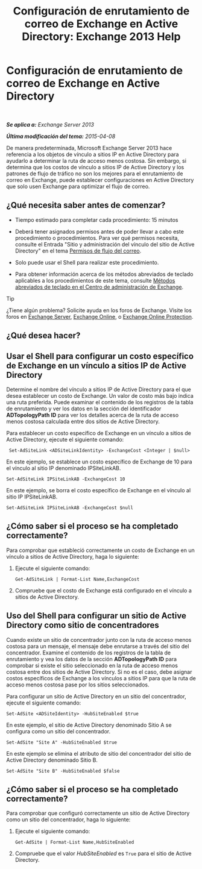 ﻿---
title: 'Configuración de enrutamiento de correo de Exchange en Active Directory: Exchange 2013 Help'
TOCTitle: Configuración de enrutamiento de correo de Exchange en Active Directory
ms:assetid: d01f8545-c201-4a96-be39-ed4c7008afcf
ms:mtpsurl: https://technet.microsoft.com/es-es/library/JJ674705(v=EXCHG.150)
ms:contentKeyID: 49895925
ms.date: 04/23/2018
mtps_version: v=EXCHG.150
ms.translationtype: HT
---

# Configuración de enrutamiento de correo de Exchange en Active Directory

 

_**Se aplica a:** Exchange Server 2013_

_**Última modificación del tema:** 2015-04-08_

De manera predeterminada, Microsoft Exchange Server 2013 hace referencia a los objetos de vínculo a sitios IP en Active Directory para ayudarlo a determinar la ruta de acceso menos costosa. Sin embargo, si determina que los costos de vínculo a sitios IP de Active Directory y los patrones de flujo de tráfico no son los mejores para el enrutamiento de correo en Exchange, puede establecer configuraciones en Active Directory que solo usen Exchange para optimizar el flujo de correo.

## ¿Qué necesita saber antes de comenzar?

  - Tiempo estimado para completar cada procedimiento: 15 minutos

  - Deberá tener asignados permisos antes de poder llevar a cabo este procedimiento o procedimientos. Para ver qué permisos necesita, consulte el Entrada "Sitio y administración del vínculo del sitio de Active Directory" en el tema [Permisos de flujo del correo](mail-flow-permissions-exchange-2013-help.md).

  - Solo puede usar el Shell para realizar este procedimiento.

  - Para obtener información acerca de los métodos abreviados de teclado aplicables a los procedimientos de este tema, consulte [Métodos abreviados de teclado en el Centro de administración de Exchange](keyboard-shortcuts-in-the-exchange-admin-center-exchange-online-protection-help.md).


> [!TIP]
> ¿Tiene algún problema? Solicite ayuda en los foros de Exchange. Visite los foros en <A href="https://go.microsoft.com/fwlink/p/?linkid=60612">Exchange Server</A>, <A href="https://go.microsoft.com/fwlink/p/?linkid=267542">Exchange Online</A>, o <A href="https://go.microsoft.com/fwlink/p/?linkid=285351">Exchange Online Protection</A>.



## ¿Qué desea hacer?

## Usar el Shell para configurar un costo específico de Exchange en un vínculo a sitios IP de Active Directory

Determine el nombre del vínculo a sitios IP de Active Directory para el que desea establecer un costo de Exchange. Un valor de costo más bajo indica una ruta preferida. Puede examinar el contenido de los registros de la tabla de enrutamiento y ver los datos en la sección del identificador **ADTopologyPath ID** para ver los detalles acerca de la ruta de acceso menos costosa calculada entre dos sitios de Active Directory.

Para establecer un costo específico de Exchange en un vínculo a sitios de Active Directory, ejecute el siguiente comando:

``` 
 Set-AdSiteLink <ADSiteLinkIdentity> -ExchangeCost <Integer | $null>
```

En este ejemplo, se establece un costo específico de Exchange de 10 para el vínculo al sitio IP denominado IPSiteLinkAB.

    Set-AdSiteLink IPSiteLinkAB -ExchangeCost 10

En este ejemplo, se borra el costo específico de Exchange en el vínculo al sitio IP IPSiteLinkAB.

    Set-AdSiteLink IPSiteLinkAB -ExchangeCost $null

## ¿Cómo saber si el proceso se ha completado correctamente?

Para comprobar que estableció correctamente un costo de Exchange en un vínculo a sitios de Active Directory, haga lo siguiente:

1.  Ejecute el siguiente comando:
    
        Get-AdSiteLink | Format-List Name,ExchangeCost

2.  Compruebe que el costo de Exchange está configurado en el vínculo a sitios de Active Directory.

## Uso del Shell para configurar un sitio de Active Directory como sitio de concentradores

Cuando existe un sitio de concentrador junto con la ruta de acceso menos costosa para un mensaje, el mensaje debe enrutarse a través del sitio del concentrador. Examine el contenido de los registros de la tabla de enrutamiento y vea los datos de la sección **ADTopologyPath ID** para comprobar si existe el sitio seleccionado en la ruta de acceso menos costosa entre dos sitios de Active Directory. Si no es el caso, debe asignar costos específicos de Exchange a los vínculos a sitios IP para que la ruta de acceso menos costosa pase por los sitios seleccionados.

Para configurar un sitio de Active Directory en un sitio del concentrador, ejecute el siguiente comando:

    Set-AdSite <ADSiteIdentity> -HubSiteEnabled $true

En este ejemplo, el sitio de Active Directory denominado Sitio A se configura como un sitio del concentrador.

    Set-AdSite "Site A" -HubSiteEnabled $true

En este ejemplo se elimina el atributo de sitio del concentrador del sitio de Active Directory denominado Sitio B.

    Set-AdSite "Site B" -HubSiteEnabled $false

## ¿Cómo saber si el proceso se ha completado correctamente?

Para comprobar que configuró correctamente un sitio de Active Directory como un sitio del concentrador, haga lo siguiente:

1.  Ejecute el siguiente comando:
    
        Get-AdSite | Format-List Name,HubSiteEnabled

2.  Compruebe que el valor *HubSiteEnabled* es `True` para el sitio de Active Directory.

